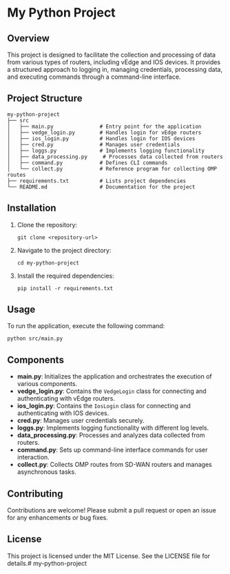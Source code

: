 # My Python Project

## Overview
This project is designed to facilitate the collection and processing of data from various types of routers, including vEdge and IOS devices. It provides a structured approach to logging in, managing credentials, processing data, and executing commands through a command-line interface.

## Project Structure
```
my-python-project
├── src
│   ├── main.py               # Entry point for the application
│   ├── vedge_login.py        # Handles login for vEdge routers
│   ├── ios_login.py          # Handles login for IOS devices
│   ├── cred.py               # Manages user credentials
│   ├── loggs.py              # Implements logging functionality
│   ├── data_processing.py     # Processes data collected from routers
│   ├── command.py            # Defines CLI commands
│   └── collect.py            # Reference program for collecting OMP routes
├── requirements.txt          # Lists project dependencies
└── README.md                 # Documentation for the project
```

## Installation
1. Clone the repository:
   ```
   git clone <repository-url>
   ```
2. Navigate to the project directory:
   ```
   cd my-python-project
   ```
3. Install the required dependencies:
   ```
   pip install -r requirements.txt
   ```

## Usage
To run the application, execute the following command:
```
python src/main.py
```

## Components
- **main.py**: Initializes the application and orchestrates the execution of various components.
- **vedge_login.py**: Contains the `VedgeLogin` class for connecting and authenticating with vEdge routers.
- **ios_login.py**: Contains the `IosLogin` class for connecting and authenticating with IOS devices.
- **cred.py**: Manages user credentials securely.
- **loggs.py**: Implements logging functionality with different log levels.
- **data_processing.py**: Processes and analyzes data collected from routers.
- **command.py**: Sets up command-line interface commands for user interaction.
- **collect.py**: Collects OMP routes from SD-WAN routers and manages asynchronous tasks.

## Contributing
Contributions are welcome! Please submit a pull request or open an issue for any enhancements or bug fixes.

## License
This project is licensed under the MIT License. See the LICENSE file for details.# my-python-project
